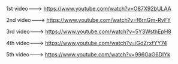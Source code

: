 1st video--->   https://www.youtube.com/watch?v=O87X92bULAA

2nd video---> https://www.youtube.com/watch?v=f6rnGm-RvFY

3rd video---> https://www.youtube.com/watch?v=5Y3WsthEpH8

4th video---> https://www.youtube.com/watch?v=iGdZrxfYY74

5th video---> https://www.youtube.com/watch?v=996GaG6DlYk

